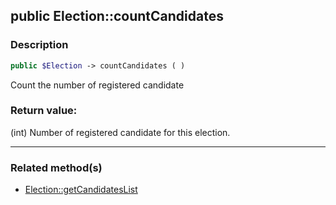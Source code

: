 ## public Election::countCandidates

### Description    

```php
public $Election -> countCandidates ( )
```

Count the number of registered candidate    


### Return value:   

(int) Number of registered candidate for this election.


---------------------------------------

### Related method(s)      

* [Election::getCandidatesList](../Election%20Class/public%20Election--getCandidatesList.md)    
